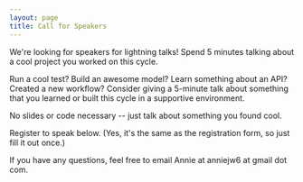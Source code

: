 ```yaml
---
layout: page
title: Call for Speakers
---
```


We're looking for speakers for lightning talks! Spend 5 minutes talking about a cool project you worked on this cycle.

Run a cool test? Build an awesome model? Learn something about an API? Created a new workflow? Consider giving a 5-minute talk about something that you learned or built this cycle in a supportive environment. 

No slides or code necessary -- just talk about something you found cool.

Register to speak below. (Yes, it's the same as the registration form, so just fill it out once.)

If you have any questions, feel free to email Annie at anniejw6 at gmail dot com.

<script type='text/javascript' src='https://d1aqhv4sn5kxtx.cloudfront.net/actiontag/at.js' crossorigin='anonymous'></script>
 <div class="ngp-form"
    data-form-url="https://actions.everyaction.com/v1/Forms/sj29rgu1Y0ykdtCeSiFEFQ2"
    data-fastaction-endpoint="https://fastaction.ngpvan.com"
    data-inline-errors="true"
    data-fastaction-nologin="true"
    data-databag="everybody">
</div>